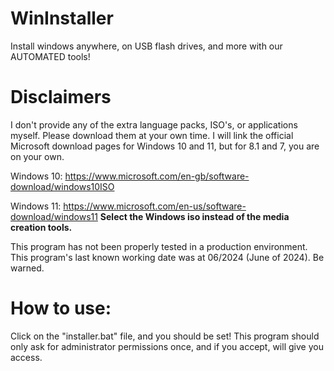 # WinInstaller
Install windows anywhere, on USB flash drives, and more with our AUTOMATED tools!

# Disclaimers
I don't provide any of the extra language packs, ISO's, or applications myself. Please download them at your own time. I will link the official Microsoft download pages for Windows 10 and 11, but for 8.1 and 7, you are on your own.

Windows 10:
https://www.microsoft.com/en-gb/software-download/windows10ISO

Windows 11:
https://www.microsoft.com/en-us/software-download/windows11
**Select the Windows iso instead of the media creation tools.**

This program has not been properly tested in a production environment. This program's last known working date was at 06/2024 (June of 2024). Be warned.

# How to use:
Click on the "installer.bat" file, and you should be set! This program should only ask for administrator permissions once, and if you accept, will give you access.
